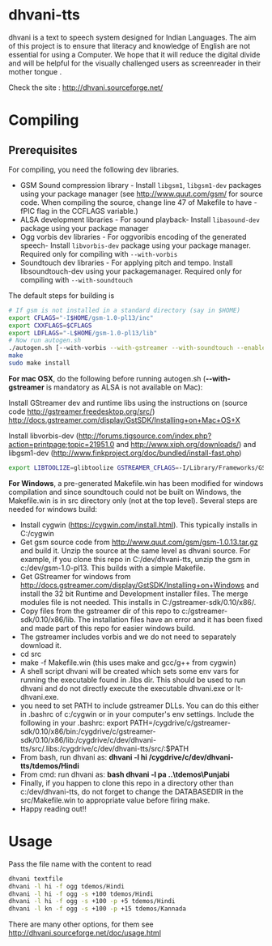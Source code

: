 dhvani-tts
==========

dhvani is a text to speech system designed for Indian Languages. The aim of this project is to ensure that literacy and knowledge of English are not essential for using a Computer. We hope that it will reduce the digital divide and will be helpful for the visually challenged users as screenreader in their mother tongue .

Check the site : http://dhvani.sourceforge.net/

Compiling
=========

Prerequisites
-------------

For compiling, you need the following dev libraries.

* GSM Sound compression library - Install `libgsm1`, `libgsm1-dev` packages using your package manager (see http://www.quut.com/gsm/ for source code. When compiling the source, change line 47 of Makefile to have -fPIC flag in the CCFLAGS variable.)
* ALSA development libraries - For sound playback- Install `libasound-dev` package using your package manager
* Ogg vorbis dev libraries - For oggvoribis encoding of the generated speech- Install `libvorbis-dev` package using your package manager. Required only for compiling with `--with-vorbis`
* Soundtouch dev libraries - For applying pitch and tempo. Install libsoundtouch-dev using your packagemanager. Required only for compiling with `--with-soundtouch`

The default steps for building is

```bash
# If gsm is not installed in a standard directory (say in $HOME)
export CFLAGS="-I$HOME/gsm-1.0-pl13/inc"
export CXXFLAGS=$CFLAGS
export LDFLAGS="-L$HOME/gsm-1.0-pl13/lib"
# Now run autogen.sh
./autogen.sh [--with-vorbis --with-gstreamer --with-soundtouch --enable-debugging]
make
sudo make install
```

<b>For mac OSX</b>, do the following before running autogen.sh (<b>--with-gstreamer</b> is mandatory as ALSA is not available on Mac): 

Install GStreamer dev and runtime libs using the instructions on (source code http://gstreamer.freedesktop.org/src/) http://docs.gstreamer.com/display/GstSDK/Installing+on+Mac+OS+X

Install libvorbis-dev (http://forums.tigsource.com/index.php?action=printpage;topic=21951.0 and http://www.xiph.org/downloads/) and libgsm1-dev (http://www.finkproject.org/doc/bundled/install-fast.php)

```bash
export LIBTOOLIZE=glibtoolize GSTREAMER_CFLAGS=-I/Library/Frameworks/GStreamer.framework/Headers GSTREAMER_LIBS="-L/Library/Frameworks/GStreamer.framework/Libraries -lgstreamer-0.10"
```

<b>For Windows</b>, a pre-generated Makefile.win has been modified for windows compilation and since soundtouch could not be built on Windows, the Makefile.win is in src directory only (not at the top level). Several steps are needed for windows build:

* Install cygwin (https://cygwin.com/install.html). This typically installs in C:/cygwin
* Get gsm source code from http://www.quut.com/gsm/gsm-1.0.13.tar.gz and build it. Unzip the source at the same level as dhvani source. For example, if you clone this repo in C:/dev/dhvani-tts, unzip the gsm in c:/dev/gsm-1.0-pl13. This builds with a simple Makefile.
* Get GStreamer for windows from http://docs.gstreamer.com/display/GstSDK/Installing+on+Windows and install the 32 bit Runtime and Development installer files. The merge modules file is not needed. This installs in C:/gstreamer-sdk/0.10/x86/.
* Copy files from the gstreamer dir of this repo to c:/gstreamer-sdk/0.10/x86/lib. The installation files have an error and it has been fixed and made part of this repo for easier windows build.
* The gstreamer includes vorbis and we do not need to separately download it.
* cd src
* make -f Makefile.win (this uses make and gcc/g++ from cygwin)
* A shell script dhvani will be created which sets some env vars for running the executable found in .libs dir. This should be used to run dhvani and do not directly execute the executable dhvani.exe or lt-dhvani.exe.
* you need to set PATH to include gstreamer DLLs. You can do this either in .bashrc of c:/cygwin or in your computer's env settings. Include the following in your .bashrc:
export PATH=/cygdrive/c/gstreamer-sdk/0.10/x86/bin:/cygdrive/c/gstreamer-sdk/0.10/x86/lib:/cygdrive/c/dev/dhvani-tts/src/.libs:/cygdrive/c/dev/dhvani-tts/src/:$PATH
* From bash, run dhvani as: <b> dhvani -l hi /cygdrive/c/dev/dhvani-tts/tdemos/Hindi </b>
* From cmd: run dhvani as: <b> bash dhvani -l pa ..\tdemos\Punjabi </b>
* Finally, if you happen to clone this repo in a directory other than c:/dev/dhvani-tts, do not forget to change the DATABASEDIR in the src/Makefile.win to appropriate value before firing make.
* Happy reading out!!

Usage
=====

Pass the file name with the content to read

```bash
dhvani textfile
dhvani -l hi -f ogg tdemos/Hindi
dhvani -l hi -f ogg -s +100 tdemos/Hindi
dhvani -l hi -f ogg -s +100 -p +5 tdemos/Hindi
dhvani -l kn -f ogg -s +100 -p +15 tdemos/Kannada
```

There are many other options, for them see http://dhvani.sourceforge.net/doc/usage.html


